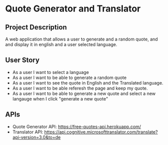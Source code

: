 # Quote Generator and Translator

## Project Description

A web application that allows a user to generate and a random quote, and and display it in english and a user selected language.

## User Story

- As a user I want to select a language
- As a user I want to be able to generate a random quote
- As a user I want to see the quote in English and the Translated language.
- As a user I want to be able referesh the page and keep my quote.
- As a user I want to be able to generate a new quote and select a new langauge when I click "generate a new quote"

## APIs

- Quote Generator API: https://free-quotes-api.herokuapp.com/
- Translator API: https://api.cognitive.microsofttranslator.com/translate?api-version=3.0&to=de
